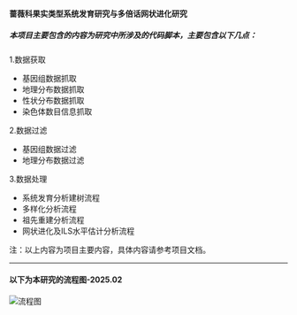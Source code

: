 #### 蔷薇科果实类型系统发育研究与多倍话网状进化研究
##### 本项目主要包含的内容为研究中所涉及的代码脚本，主要包含以下几点：
1.数据获取
- 基因组数据抓取
- 地理分布数据抓取
- 性状分布数据抓取
- 染色体数目信息抓取

2.数据过滤
- 基因组数据过滤
- 地理分布数据过滤

3.数据处理
- 系统发育分析建树流程
- 多样化分析流程
- 祖先重建分析流程
- 网状进化及ILS水平估计分析流程

注：以上内容为项目主要内容，具体内容请参考项目文档。

***

#### 以下为本研究的流程图-2025.02
![流程图](https://i.loli.net/2021/12/28/y2y27y2y2y2y2y.png)